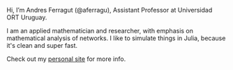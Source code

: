 Hi, I’m Andres Ferragut (@aferragu), Assistant Professor at Universidad ORT Uruguay.

I am an applied mathematician and researcher, with emphasis on mathematical analysis of networks. I
like to simulate things in Julia, because it's clean and super fast.

Check out my [personal site](https://aferragu.github.io) for more info.

<!---
aferragu/aferragu is a ✨ special ✨ repository because its `README.md` (this file) appears on your GitHub profile.
You can click the Preview link to take a look at your changes.
--->
